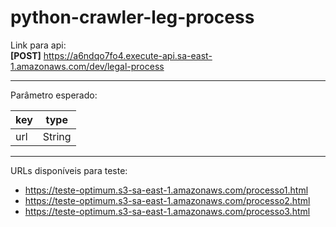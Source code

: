 # python-crawler-leg-process

Link para api: <br>
**[POST]**  https://a6ndqo7fo4.execute-api.sa-east-1.amazonaws.com/dev/legal-process

---
Parâmetro esperado: <br>

key | type
--- | ---
url | String

---
URLs disponíveis para teste: <br>
* https://teste-optimum.s3-sa-east-1.amazonaws.com/processo1.html
* https://teste-optimum.s3-sa-east-1.amazonaws.com/processo2.html
* https://teste-optimum.s3-sa-east-1.amazonaws.com/processo3.html
